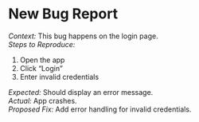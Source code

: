 # New Bug Report

*Context:* This bug happens on the login page.  
*Steps to Reproduce:*  
1. Open the app  
2. Click “Login”  
3. Enter invalid credentials  

*Expected:* Should display an error message.  
*Actual:* App crashes.  
*Proposed Fix:* Add error handling for invalid credentials.